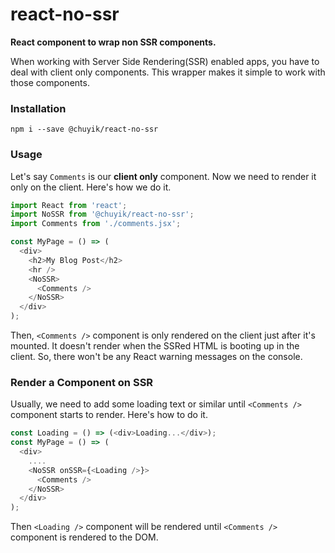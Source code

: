 # react-no-ssr

**React component to wrap non SSR components.**

When working with Server Side Rendering(SSR) enabled apps, you have to deal with client only components.
This wrapper makes it simple to work with those components.

### Installation

```
npm i --save @chuyik/react-no-ssr
```

### Usage

Let's say `Comments` is our **client only** component. Now we need to render it only on the client. Here's how we do it.

```js
import React from 'react';
import NoSSR from '@chuyik/react-no-ssr';
import Comments from './comments.jsx';

const MyPage = () => (
  <div>
    <h2>My Blog Post</h2>
    <hr />
    <NoSSR>
      <Comments />
    </NoSSR>
  </div>
);
```

Then, `<Comments />` component is only rendered on the client just after it's mounted. It doesn't render when the SSRed HTML is booting up in the client. So, there won't be any React warning messages on the console.

### Render a Component on SSR

Usually, we need to add some loading text or similar until `<Comments />` component starts to render. Here's how to do it.

```js
const Loading = () => (<div>Loading...</div>);
const MyPage = () => (
  <div>
    ....
    <NoSSR onSSR={<Loading />}>
      <Comments />
    </NoSSR>
  </div>
);
```

Then `<Loading />` component will be rendered until `<Comments />` component is rendered to the DOM.
